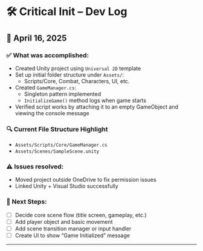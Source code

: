 ﻿# 🛠️ Critical Init – Dev Log

## 📅 April 16, 2025

### ✅ What was accomplished:
- Created Unity project using `Universal 2D` template
- Set up initial folder structure under `Assets/`:
  - Scripts/Core, Combat, Characters, UI, etc.
- Created `GameManager.cs`:
  - Singleton pattern implemented
  - `InitializeGame()` method logs when game starts
- Verified script works by attaching it to an empty GameObject and viewing the console message

### 🔍 Current File Structure Highlight
- `Assets/Scripts/Core/GameManager.cs`
- `Assets/Scenes/SampleScene.unity`

### ⚠️ Issues resolved:
- Moved project outside OneDrive to fix permission issues
- Linked Unity + Visual Studio successfully

### 🧭 Next Steps:
- [ ] Decide core scene flow (title screen, gameplay, etc.)
- [ ] Add player object and basic movement
- [ ] Add scene transition manager or input handler
- [ ] Create UI to show “Game Initialized” message

---

